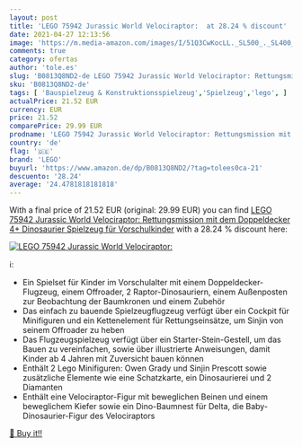 ```yaml
---
layout: post
title: 'LEGO 75942 Jurassic World Velociraptor:  at 28.24 % discount'
date: 2021-04-27 12:13:56
image: 'https://m.media-amazon.com/images/I/51Q3CwKocLL._SL500_._SL400_.jpg'
comments: true
category: ofertas
author: 'tole.es'
slug: 'B0813Q8ND2-de LEGO 75942 Jurassic World Velociraptor: Rettungsmission...'
sku: 'B0813Q8ND2-de'
tags: [ 'Bauspielzeug & Konstruktionsspielzeug','Spielzeug','lego', ]
actualPrice: 21.52 EUR
currency: EUR
price: 21.52
comparePrice: 29.99 EUR
prodname: 'LEGO 75942 Jurassic World Velociraptor: Rettungsmission mit dem Doppeldecker 4+ Dinosaurier Spielzeug für Vorschulkinder'
country: 'de'
flag: '🇩🇪'
brand: 'LEGO'
buyurl: 'https://www.amazon.de/dp/B0813Q8ND2/?tag=tolees0ca-21'
descuento: '28.24'
average: '24.4781818181818'
---
```


With a final price of 21.52 EUR (original: 29.99 EUR) you can find [LEGO 75942 Jurassic World Velociraptor: Rettungsmission mit dem Doppeldecker 4+ Dinosaurier Spielzeug für Vorschulkinder](https://www.amazon.de/dp/B0813Q8ND2/?tag=tolees0ca-21) with a  28.24 % discount here:

[![LEGO 75942 Jurassic World Velociraptor: ](https://m.media-amazon.com/images/I/51Q3CwKocLL._SL500_._SL400_.jpg)](https://www.amazon.de/dp/B0813Q8ND2/?tag=tolees0ca-21)

ℹ️:

- Ein Spielset für Kinder im Vorschulalter mit einem Doppeldecker-Flugzeug, einem Offroader, 2 Raptor-Dinosauriern, einem Außenposten zur Beobachtung der Baumkronen und einem Zubehör
- Das einfach zu bauende Spielzeugflugzeug verfügt über ein Cockpit für Minifiguren und ein Kettenelement für Rettungseinsätze, um Sinjin von seinem Offroader zu heben
- Das Flugzeugspielzeug verfügt über ein Starter-Stein-Gestell, um das Bauen zu vereinfachen, sowie über illustrierte Anweisungen, damit Kinder ab 4 Jahren mit Zuversicht bauen können
- Enthält 2 Lego Minifiguren: Owen Grady und Sinjin Prescott sowie zusätzliche Elemente wie eine Schatzkarte, ein Dinosaurierei und 2 Diamanten
- Enthält eine Velociraptor-Figur mit beweglichen Beinen und einem beweglichem Kiefer sowie ein Dino-Baumnest für Delta, die Baby-Dinosaurier-Figur des Velociraptors

[🛒 Buy it!!](https://www.amazon.de/dp/B0813Q8ND2/?tag=tolees0ca-21)

